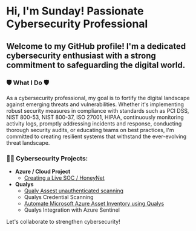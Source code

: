 # Hi, I'm Sunday! Passionate Cybersecurity Professional

## Welcome to my GitHub profile! I'm a dedicated cybersecurity enthusiast with a strong commitment to safeguarding the digital world.

### 🛡️ What I Do 🛡️

As a cybersecurity professional, my goal is to fortify the digital landscape against emerging threats and vulnerabilities. Whether it's implementing robust security measures in compliance with standards such as PCI DSS, NIST 800-53, NIST 800-37, ISO 27001, HIPAA, continuously monitoring activity logs, promptly addressing incidents and response, conducting thorough security audits, or educating teams on best practices, I'm committed to creating resilient systems that withstand the ever-evolving threat landscape.

### 👨‍💻 Cybersecurity Projects:

- **Azure / Cloud Project**
  - [Creating a Live SOC / HoneyNet](https://github.com/sunny4lab-project/Cloud-SOC-Azure-)
- **Qualys**
   - [Qualy Assest unauthenticated scanning ](https://github.com/sunny4lab-project/Qualys-Asset-Scanning.)
   - Qualys Credential Scanning 
   - [Automate Microsoft Azure Asset Inventory using Qualys](https://github.com/sunny4lab-project/-Automate-Microsoft-Azure-Asset-Inventory-using-Qualys)
   - Qualys Integration with Azure Sentinel


Let's collaborate to strengthen cybersecurity!
